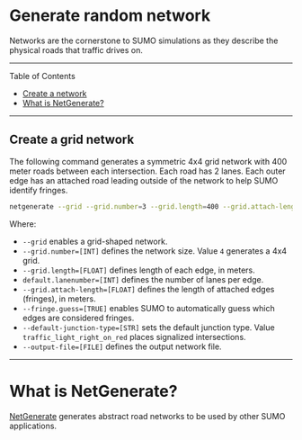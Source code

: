 <h1>Generate random network</h1>

Networks are the cornerstone to SUMO simulations as they describe the physical roads that traffic drives on.

---

Table of Contents

- [Create a network](#create-a-network)
- [What is NetGenerate?](#what-is-netgenerate)

---

## Create a grid network

The following command generates a symmetric 4x4 grid network with 400 meter roads between each intersection. Each road has 2 lanes. Each outer edge has an attached road leading outside of the network to help SUMO identify fringes.

```bash
netgenerate --grid --grid.number=3 --grid.length=400 --grid.attach-length=400 --default.lanenumber=2 --fringe.guess=true --default-junction-type="traffic_light_right_on_red" --output-file="src\case_study_grid\config\grid.net.xml"
```

Where:

- `--grid` enables a grid-shaped network.
- `--grid.number=[INT]` defines the network size. Value `4` generates a 4x4 grid.
- `--grid.length=[FLOAT]` defines length of each edge, in meters.
- `default.lanenumber=[INT]` defines the number of lanes per edge.
- `--grid.attach-length=[FLOAT]` defines the length of attached edges (fringes), in meters.
- `--fringe.guess=[TRUE]` enables SUMO to automatically guess which edges are considered fringes.
- `--default-junction-type=[STR]` sets the default junction type. Value `traffic_light_right_on_red` places signalized intersections.
- `--output-file=[FILE]` defines the output network file.

---

# What is NetGenerate?

[NetGenerate](https://sumo.dlr.de/docs/netgenerate.html) generates abstract road networks to be used by other SUMO applications.
